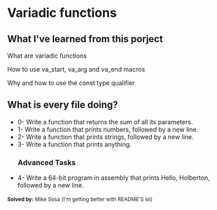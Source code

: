 <h1>Variadic functions</h1>
<h2>What I've learned from this porject</h2>
<p>What are variadic functions</p>
<p>How to use va_start, va_arg and va_end macros</p>
<p>Why and how to use the const type qualifier</p>
<h2>What is every file doing?</h2>
<ul>
<li>0- Write a function that returns the sum of all its parameters.</li>
<li>1- Write a function that prints numbers, followed by a new line.</li>
<li>2- Write a function that prints strings, followed by a new line.</li>
<li>3- Write a function that prints anything.</li>
<h3>Advanced Tasks</h3>
<li>4- Write a 64-bit program in assembly that prints Hello, Holberton, followed by a new line.</li>
</ul>
<small><strong>Solved by:</strong> Mike Sosa</small>
<small>(I'm getting better with README'S lol)</small>
